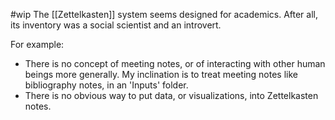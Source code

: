 #wip
The [[Zettelkasten]] system seems designed for academics. After all, its inventory was a social scientist and an introvert.

For example:
- There is no concept of meeting notes, or of interacting with other human beings more generally. My inclination is to treat meeting notes like bibliography notes, in an 'Inputs' folder.
- There is no obvious way to put data, or visualizations, into Zettelkasten notes.